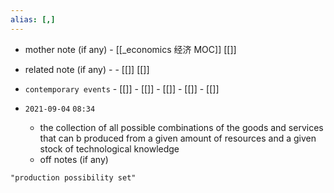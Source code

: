 ```yaml
---
alias: [,]
---
```

- mother note (if any)		- [[_economics 经济 MOC]] [[]]
- related note (if any) -		- [[]] [[]]
- `contemporary events`	- [[]]	- [[]]	- [[]]	- [[]]	- [[]]

- `2021-09-04`  `08:34`
	- the collection of all possible combinations of the goods and services that can b produced from a given amount of resources and a given stock of technological knowledge
	- off notes (if any)

```query
"production possibility set"
```